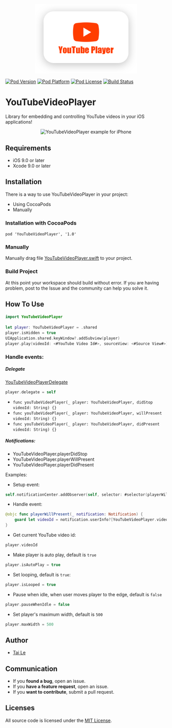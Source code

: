 <p align="center" >
  <img src="icon.png" title="YouTubeVideoPlayer logo" width='320' float=left>
</p>

[![Pod Version](https://cocoapod-badges.herokuapp.com/v/YouTubeVideoPlayer/badge.png)](http://cocoadocs.org/docsets/EmojiPicker/)
[![Pod Platform](https://cocoapod-badges.herokuapp.com/p/YouTubeVideoPlayer/badge.png)](http://cocoadocs.org/docsets/EmojiPicker/)
[![Pod License](https://cocoapod-badges.herokuapp.com/l/YouTubeVideoPlayer/badge.png)](https://www.apache.org/licenses/LICENSE-2.0.html)
[![Build Status](https://img.shields.io/travis/levantAJ/YouTubeVideoPlayer.svg)](https://travis-ci.org/levantAJ/YouTubePlayer)

# YouTubeVideoPlayer
Library for embedding and controlling YouTube videos in your iOS applications!

<p align="center" >
  <img src="iphone-example.gif" title="YouTubeVideoPlayer example for iPhone" height='500' float=left>
</p>

## Requirements

- iOS 9.0 or later
- Xcode 9.0 or later

## Installation
There is a way to use YouTubeVideoPlayer in your project:

- Using CocoaPods
- Manually 

### Installation with CocoaPods

```
pod 'YouTubeVideoPlayer', '1.0'
```

### Manually

Manually drag file [YouTubeVideoPlayer.swift](https://github.com/levantAJ/YouTubeVideoPlayer/blob/master/YouTubeVideoPlayer/YouTubeVideoPlayer.swift) to your project. 

### Build Project

At this point your workspace should build without error. If you are having problem, post to the Issue and the
community can help you solve it.

## How To Use

```swift
import YouTubeVideoPlayer

let player: YouTubeVideoPlayer = .shared
player.isHidden = true
UIApplication.shared.keyWindow?.addSubview(player)
player.play(videoId: <#YouTube Video Id#>, sourceView: <#Source View#>)
```

### Handle events:

##### Delegate
[YouTubeVideoPlayerDelegate](https://github.com/levantAJ/YouTubeVideoPlayer/blob/master/YouTubeVideoPlayer/YouTubeVideoPlayer.swift)

```swift
player.delegate = self
```

+ `func youTubeVideoPlayer(_ player: YouTubeVideoPlayer, didStop videoId: String) {}`
+ `func youTubeVideoPlayer(_ player: YouTubeVideoPlayer, willPresent videoId: String) {}`
+ `func youTubeVideoPlayer(_ player: YouTubeVideoPlayer, didPresent videoId: String) {}`

##### Notifications:

- YouTubeVideoPlayer.playerDidStop
- YouTubeVideoPlayer.playerWillPresent
- YouTubeVideoPlayer.playerDidPresent

Examples:

- Setup event:

```swift
self.notificationCenter.addObserver(self, selector: #selector(playerWillPresent), name: YouTubeVideoPlayer.playerWillPresent, object: nil)
```

- Handle event:

```swift
@objc func playerWillPresent(_ notification: Notification) {
	guard let videoId = notification.userInfo?[YouTubeVideoPlayer.videoIdKey] as? String else { return }
}

```


- Get current YouTube video id:
```swift
player.videoId
```

- Make player is auto play, default is `true`
```swift
player.isAutoPlay = true
```

- Set looping, default is `true`:
```swift
player.isLooped = true
```

- Pause when idle, when user moves player to the edge, default is `false`
```swift
player.pauseWhenIdle = false
```

- Set player's maximum width, default is `500`
```swift
player.maxWidth = 500
```

## Author
- [Tai Le](https://github.com/levantAJ)

## Communication
- If you **found a bug**, open an issue.
- If you **have a feature request**, open an issue.
- If you **want to contribute**, submit a pull request.

## Licenses

All source code is licensed under the [MIT License](https://raw.githubusercontent.com/levantAJ/YouTubeVideoPlayer/master/LICENSE).